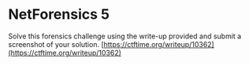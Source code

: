 # NetForensics 5

Solve this forensics challenge using the write-up provided and submit a screenshot of your solution. [https://ctftime.org/writeup/10362](https://ctftime.org/writeup/10362)

